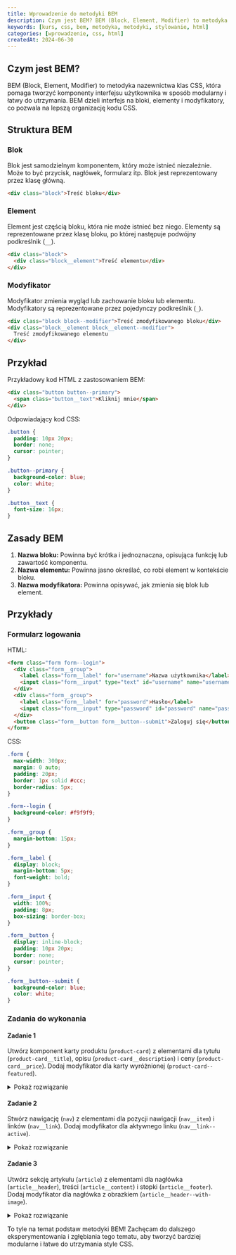 ```yaml
---
title: Wprowadzenie do metodyki BEM
description: Czym jest BEM? BEM (Block, Element, Modifier) to metodyka nazewnictwa klas CSS, która pomaga tworzyć komponenty interfejsu użytkownika w sposób modularny i łatwy do utrzymania. BEM dzieli interfejs na bloki, elementy i modyfikatory, co pozwala na lepszą organizację kodu CSS.
keywords: [kurs, css, bem, metodyka, metodyki, stylowanie, html]
categories: [wprowadzenie, css, html]
createdAt: 2024-06-30
---
```


## Czym jest BEM?

BEM (Block, Element, Modifier) to metodyka nazewnictwa klas CSS, która pomaga tworzyć komponenty interfejsu użytkownika w sposób modularny i łatwy do utrzymania. BEM dzieli interfejs na bloki, elementy i modyfikatory, co pozwala na lepszą organizację kodu CSS.

## Struktura BEM

### Blok

Blok jest samodzielnym komponentem, który może istnieć niezależnie. Może to być przycisk, nagłówek, formularz itp. Blok jest reprezentowany przez klasę główną.

```html
<div class="block">Treść bloku</div>
```

### Element

Element jest częścią bloku, która nie może istnieć bez niego. Elementy są reprezentowane przez klasę bloku, po której następuje podwójny podkreślnik (`__`).

```html
<div class="block">
  <div class="block__element">Treść elementu</div>
</div>
```

### Modyfikator

Modyfikator zmienia wygląd lub zachowanie bloku lub elementu. Modyfikatory są reprezentowane przez pojedynczy podkreślnik (`_`).

```html
<div class="block block--modifier">Treść zmodyfikowanego bloku</div>
<div class="block__element block__element--modifier">
  Treść zmodyfikowanego elementu
</div>
```

## Przykład

Przykładowy kod HTML z zastosowaniem BEM:

```html
<div class="button button--primary">
  <span class="button__text">Kliknij mnie</span>
</div>
```

Odpowiadający kod CSS:

```css
.button {
  padding: 10px 20px;
  border: none;
  cursor: pointer;
}

.button--primary {
  background-color: blue;
  color: white;
}

.button__text {
  font-size: 16px;
}
```

## Zasady BEM

1. **Nazwa bloku:** Powinna być krótka i jednoznaczna, opisująca funkcję lub zawartość komponentu.
2. **Nazwa elementu:** Powinna jasno określać, co robi element w kontekście bloku.
3. **Nazwa modyfikatora:** Powinna opisywać, jak zmienia się blok lub element.

## Przykłady

### Formularz logowania

HTML:

```html
<form class="form form--login">
  <div class="form__group">
    <label class="form__label" for="username">Nazwa użytkownika</label>
    <input class="form__input" type="text" id="username" name="username" />
  </div>
  <div class="form__group">
    <label class="form__label" for="password">Hasło</label>
    <input class="form__input" type="password" id="password" name="password" />
  </div>
  <button class="form__button form__button--submit">Zaloguj się</button>
</form>
```

CSS:

```css
.form {
  max-width: 300px;
  margin: 0 auto;
  padding: 20px;
  border: 1px solid #ccc;
  border-radius: 5px;
}

.form--login {
  background-color: #f9f9f9;
}

.form__group {
  margin-bottom: 15px;
}

.form__label {
  display: block;
  margin-bottom: 5px;
  font-weight: bold;
}

.form__input {
  width: 100%;
  padding: 8px;
  box-sizing: border-box;
}

.form__button {
  display: inline-block;
  padding: 10px 20px;
  border: none;
  cursor: pointer;
}

.form__button--submit {
  background-color: blue;
  color: white;
}
```

### Zadania do wykonania

#### Zadanie 1

Utwórz komponent karty produktu (`product-card`) z elementami dla tytułu (`product-card__title`), opisu (`product-card__description`) i ceny (`product-card__price`). Dodaj modyfikator dla karty wyróżnionej (`product-card--featured`).

<details>
  <summary>
    <span>Pokaż rozwiązanie</span>
  </summary>
  
HTML:

```html
<div class="product-card product-card--featured">
  <h2 class="product-card__title">Nazwa produktu</h2>
  <p class="product-card__description">Opis produktu</p>
  <span class="product-card__price">99,99 zł</span>
</div>
```

CSS:

```css
.product-card {
  border: 1px solid #ccc;
  padding: 15px;
  border-radius: 5px;
}

.product-card--featured {
  border-color: gold;
  background-color: #fffbf0;
}

.product-card__title {
  font-size: 18px;
  margin-bottom: 10px;
}

.product-card__description {
  font-size: 14px;
  margin-bottom: 15px;
}

.product-card__price {
  font-size: 16px;
  font-weight: bold;
}
```

</details>

#### Zadanie 2

Stwórz nawigację (`nav`) z elementami dla pozycji nawigacji (`nav__item`) i linków (`nav__link`). Dodaj modyfikator dla aktywnego linku (`nav__link--active`).

<details>
  <summary>
    <span>Pokaż rozwiązanie</span>
  </summary>
  HTML:

```html
<nav class="nav">
  <ul>
    <li class="nav__item">
      <a href="#" class="nav__link nav__link--active">Home</a>
    </li>
    <li class="nav__item"><a href="#" class="nav__link">O nas</a></li>
    <li class="nav__item"><a href="#" class="nav__link">Kontakt</a></li>
  </ul>
</nav>
```

CSS:

```css
.nav {
  background-color: #333;
  padding: 10px;
}

.nav__item {
  display: inline;
  margin-right: 15px;
}

.nav__link {
  color: white;
  text-decoration: none;
}

.nav__link--active {
  font-weight: bold;
  text-decoration: underline;
}
```

</details>

#### Zadanie 3

Utwórz sekcję artykułu (`article`) z elementami dla nagłówka (`article__header`), treści (`article__content`) i stopki (`article__footer`). Dodaj modyfikator dla nagłówka z obrazkiem (`article__header--with-image`).

<details>
  <summary>
    <span>Pokaż rozwiązanie</span>
  </summary>
  HTML:

```html
<article class="article">
  <header class="article__header article__header--with-image">
    <h1>Tytuł artykułu</h1>
    <img src="image.jpg" alt="Obrazek w nagłówku" />
  </header>
  <section class="article__content">
    <p>Treść artykułu...</p>
  </section>
  <footer class="article__footer">
    <p>Stopka artykułu</p>
  </footer>
</article>
```

CSS:

```css
.article {
  border: 1px solid #ddd;
  padding: 20px;
  border-radius: 5px;
}

.article__header {
  margin-bottom: 15px;
}

.article__header--with-image img {
  display: block;
  max-width: 100%;
  height: auto;
}

.article__content {
  margin-bottom: 15px;
}

.article__footer {
  font-size: 14px;
  color: #777;
}
```

</details>

To tyle na temat podstaw metodyki BEM! Zachęcam do dalszego eksperymentowania i zgłębiania tego tematu, aby tworzyć bardziej modularne i łatwe do utrzymania style CSS.
